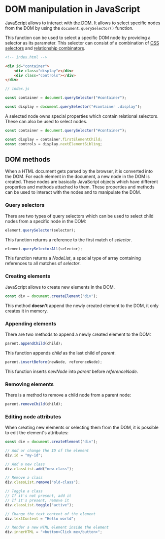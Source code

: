 # DOM manipulation in JavaScript

[JavaScript](javascript.md) allows to interact with [the DOM](html_dom.md). It allows to select specific nodes from the DOM by using the `document.querySelector()` function.

This function can be used to select a specific DOM node by providing a selector as its parameter. This selector can consist of a combination of [CSS selectors](css.md#selectors) and [relationship combinators](css_combinators.md).

```html
<!-- index.html -->

<div id="container">
	<div class="display"></div>
	<div class="controls"></div>
</div>
```

```js
// index.js

const container = document.querySelector("#container");

const display = document.querySelector("#container .display");
```

A selected node owns special properties which contain relational selectors. These can also be used to select nodes.

```js
const container = document.querySelector("#container");

const display = container.firstElementChild;
const controls = display.nextElementSibling;
```

## DOM methods

When a HTML document gets parsed by the browser, it is converted into the DOM. For each element in the document, a new node in the DOM is created. These nodes are basically JavaScript objects which have different properties and methods attached to them. These properties and methods can be used to interact with the nodes and to manipulate the DOM.

### Query selectors

There are two types of query selectors which can be used to select child nodes from a specific node in the DOM:

```js
element.querySelector(selector);
```

This function returns a reference to the first match of *selector*.

```js
element.querySelectorAll(selector);
```

This function returns a *NodeList*, a special type of array containing references to all matches of *selector*.

### Creating elements

JavaScript allows to create new elements in the DOM.

```js
const div = document.createElement("div");
```

This method **doesn't** append the newly created element to the DOM, it only creates it in memory.

### Appending elements

There are two methods to append a newly created element to the DOM:

```js
parent.appendChild(child);
```

This function appends *child* as the last child of *parent*.

```js
parent.insertBefore(newNode, referenceNode);
```

This function inserts *newNode* into *parent* before *referenceNode*.

### Removing elements

There is a method to remove a child node from a parent node:

```js
parent.removeChild(child);
```

### Editing node attributes

When creating new elements or selecting them from the DOM, it is possible to edit the element's attributes:

```js
const div = document.createElement("div");

// Add or change the ID of the element
div.id = "my-id";

// Add a new class
div.classList.add("new-class");

// Remove a class
div.classList.remove("old-class");

// Toggle a class
// If it's not present, add it
// If it's present, remove it
div.classList.toggle("active");

// Change the text content of the element
div.textContent = "Hello world";

// Render a new HTML element inside the element
div.innerHTML = "<button>Click me</button>";
```